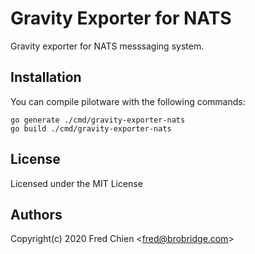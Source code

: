 # Gravity Exporter for NATS

Gravity exporter for NATS messsaging system.

## Installation

You can compile pilotware with the following commands:

```shell
go generate ./cmd/gravity-exporter-nats
go build ./cmd/gravity-exporter-nats
```

## License

Licensed under the MIT License

## Authors

Copyright(c) 2020 Fred Chien <<fred@brobridge.com>>
